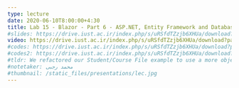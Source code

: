 ```yaml
---
type: lecture
date: 2020-06-10T8:00:00+4:30
title: Lab 15 - Blazor - Part 6 - ASP.NET, Entity Framework and Database
#slides: https://drive.iust.ac.ir/index.php/s/uRSfdTZzjb6XHUa/download?path=%2FSlides&files=S26.pdf
video: https://drive.iust.ac.ir/index.php/s/uRSfdTZzjb6XHUa/download?path=%2FVideos&files=lab15.mp4
#codes: https://drive.iust.ac.ir/index.php/s/uRSfdTZzjb6XHUa/download?path=%2FCodes&files=S26.zip
#codes2: https://drive.iust.ac.ir/index.php/s/uRSfdTZzjb6XHUa/download?path=%2FCodes&files=lab2.zip
#tldr: We refactored our Student/Course File example to use a more object oriented design and approach. We also introduced static functions and variables.
#notetaker: محمد رجبی
#thumbnail: /static_files/presentations/lec.jpg
---
```

